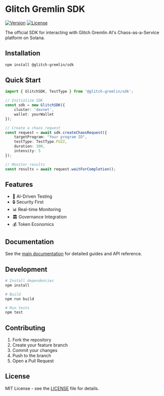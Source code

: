 # Glitch Gremlin SDK

[![Version](https://img.shields.io/badge/version-0.1.0-blue.svg)](package.json)
[![License](https://img.shields.io/badge/license-MIT-blue.svg)](../LICENSE)

The official SDK for interacting with Glitch Gremlin AI's Chaos-as-a-Service platform on Solana.

## Installation

```bash
npm install @glitch-gremlin/sdk
```

## Quick Start

```typescript
import { GlitchSDK, TestType } from '@glitch-gremlin/sdk';

// Initialize SDK
const sdk = new GlitchSDK({
    cluster: 'devnet',
    wallet: yourWallet
});

// Create a chaos request
const request = await sdk.createChaosRequest({
    targetProgram: "Your program ID",
    testType: TestType.FUZZ,
    duration: 300,
    intensity: 5
});

// Monitor results
const results = await request.waitForCompletion();
```

## Features

- 🤖 AI-Driven Testing
- 🔒 Security First
- 📊 Real-time Monitoring
- 🏛️ Governance Integration
- 💰 Token Economics

## Documentation

See the [main documentation](../docs) for detailed guides and API reference.

## Development

```bash
# Install dependencies
npm install

# Build
npm run build

# Run tests
npm test
```

## Contributing

1. Fork the repository
2. Create your feature branch
3. Commit your changes
4. Push to the branch
5. Open a Pull Request

## License

MIT License - see the [LICENSE](../LICENSE) file for details.
